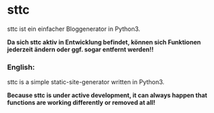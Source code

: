 # sttc

sttc ist ein einfacher Bloggenerator in Python3.

**Da sich sttc aktiv in Entwicklung befindet, können sich Funktionen jederzeit ändern oder ggf. sogar entfernt werden!!**

### English:

sttc is a simple static-site-generator written in Python3.

**Because sttc is under active development, it can always happen that functions are working differently or removed at all!**

